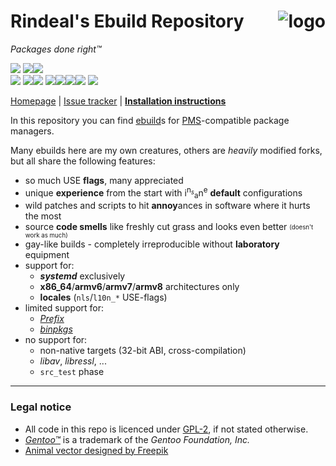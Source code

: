 Rindeal's Ebuild Repository <img src="./assets/logo_96.png" title="Sir Benjamin the Bull" alt="logo" align="right">
============================

<i>Packages done right™</i>

<!---
----------------------------------- BADGES -------------------------------------
--->

[![][badge-ci-master]][ci-master]
[![][badge-docker-label]][docker-hub-project][![][badge-docker]][docker-hub-project]
<br/>
[![][badge-commit-stats-label]][git-commits-master]
[![][badge-first-commit]][git-first-commit][![][badge-last-commit]][git-commits-master]
[![][badge-commit-cadence-label]![][badge-commit-cadence-week]![][badge-commit-cadence-month]![][badge-commit-cadence-year]][github-pulse]
[![][badge-commits-queued]][git-compare-master-dev]

<!---
----------------------------------- MENU ---------------------------------------
--->

[Homepage][homepage] | [Issue tracker][issue-tracker] | **[Installation instructions][installation-instructions]**

<!---
------------------------------ DOCUMENT_START ----------------------------------
--->

In this repository you can find [ebuild](https://wiki.gentoo.org/wiki/Ebuild)s for [PMS](https://wiki.gentoo.org/wiki/Package_Manager_Specification)-compatible package managers.

Many ebuilds here are my own creatures,
others are <em>heavily</em> modified forks,
but all share the following features:

- so much USE **flags**, many appreciated
- unique **experience** from the start with i<sup>n</sup><sup><sub><em>s</em></sub></sup><sub>a</sub>n<sup>e</sup> **default** configurations
- wild patches and scripts to hit **annoy**ances in software where it hurts the most
- source **code smells** like freshly cut grass and looks even better <sub><sup>(doesn't work as much)</sup></sub>
- gay-like builds - completely irreproducible without **laboratory** equipment
- support for:
  - **_systemd_** exclusively
  - **x86_64**/**armv6**/**armv7**/**armv8** architectures only
  - **locales** (`nls`/`l10n_*` USE-flags)
- limited support for:
  - [<i>Prefix</i>](https://wiki.gentoo.org/wiki/Project:Prefix)
  - [<i>binpkgs</i>](https://wiki.gentoo.org/wiki/Binary_package_guide)
- no support for:
  - non-native targets (32-bit ABI, cross-compilation)
  - <i>libav</i>, <i>libressl</i>, ...
  - `src_test` phase

--------------------------------------------------------------------------------

### Legal notice

- All code in this repo is licenced under [GPL-2](./LICENSE), if not stated otherwise.
- _[Gentoo™][]_ is a trademark of the _Gentoo Foundation, Inc._
- [Animal vector designed by Freepik](https://www.freepik.com/free-vector/polygonal-bull-head_747949.htm)

<!---
------------------------------ END_OF_DOCUMENT ---------------------------------
--->

[Gentoo™]: https://www.gentoo.org/ "main Gentoo project website"

[homepage]: https://github.com/rindeal/rindeal-ebuild-repo
[issue-tracker]: https://github.com/rindeal/rindeal-ebuild-repo/issues
[installation-instructions]: ./INSTALL.md#how-to-install-this-repository

[ci-master]: https://travis-ci.com/rindeal/rindeal-ebuild-repo
[github-pulse]: https://github.com/rindeal/rindeal-ebuild-repo/pulse "GitHub Pulse for rindeal-ebuild-repo"
[docker-hub-project]: https://hub.docker.com/r/rindeal/portage-amd64-base/
[git-first-commit]:            https://github.com/rindeal/rindeal-ebuild-repo/commit/a7fdc35fde3388c2bf95b8beab8a14afb7082f31
[git-commits-master]:          https://github.com/rindeal/rindeal-ebuild-repo/commits/master
[git-compare-master-dev]:      https://github.com/rindeal/rindeal-ebuild-repo/compare/master...dev/rindeal

[badge-ci-master]:             https://img.shields.io/travis/rindeal/rindeal-ebuild-repo/master.svg?style=flat-square&label=CI@master&cacheSeconds=300
[badge-docker-label]:          https://img.shields.io/badge/-image-gray.svg?style=flat-square&logo=docker&cacheSeconds=86400
[badge-docker]:                https://semaphoreci.com/api/v1/rindeal/portage-docker-images/branches/master/shields_badge.svg
[badge-commit-stats-label]:    https://img.shields.io/badge/-commit%20stats:-gray.svg?style=flat-square&cacheSeconds=86400
[badge-first-commit]:          https://img.shields.io/date/1439332378.svg?label=first&style=flat-square&cacheSeconds=86400
[badge-last-commit]:           https://img.shields.io/github/last-commit/rindeal/rindeal-ebuild-repo/master.svg?label=last&style=flat-square&cacheSeconds=300
[badge-commit-cadence-label]:  https://img.shields.io/badge/-cadence-gray.svg?style=flat-square&cacheSeconds=86400
[badge-commit-cadence-week]:   https://img.shields.io/github/commit-activity/w/rindeal/rindeal-ebuild-repo.svg?label=&style=flat-square&cacheSeconds=60
[badge-commit-cadence-month]:  https://img.shields.io/github/commit-activity/m/rindeal/rindeal-ebuild-repo.svg?label=&style=flat-square&cacheSeconds=60
[badge-commit-cadence-year]:   https://img.shields.io/github/commit-activity/y/rindeal/rindeal-ebuild-repo.svg?label=&style=flat-square&cacheSeconds=60
[badge-commits-queued]:        https://img.shields.io/github/commits-since/rindeal/rindeal-ebuild-repo/master/dev/rindeal.svg?label=queued&style=flat-square&cacheSeconds=600
